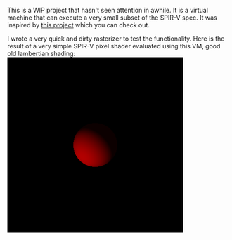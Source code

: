 This is a WIP project that hasn't seen attention in awhile. It is a virtual machine that can execute a very small subset of the SPIR-V spec. It was inspired by [this project](https://github.com/dfranx/SPIRV-VM) which you can check out.

I wrote a very quick and dirty rasterizer to test the functionality. Here is the result of a very simple SPIR-V pixel shader evaluated using this VM, good old lambertian shading:
![](Output/TestImages/spirv_output.bmp)
